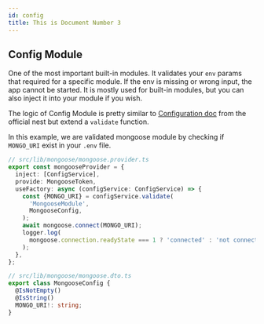 ```yaml
---
id: config
title: This is Document Number 3
---
```


## Config Module

One of the most important built-in modules. It validates your `env` params that required for a specific module. If the env is missing or wrong input, the app cannot be started. It is mostly used for built-in modules, but you can also inject it into your module if you wish.

The logic of Config Module is pretty similar to [Configuration doc](https://docs.nestjs.com/techniques/configuration) from the official nest but extend a `validate` function.

In this example, we are validated mongoose module by checking if `MONGO_URI` exist in your `.env` file.

```typescript
// src/lib/mongoose/mongoose.provider.ts
export const mongooseProvider = {
  inject: [ConfigService],
  provide: MongooseToken,
  useFactory: async (configService: ConfigService) => {
    const {MONGO_URI} = configService.validate(
      'MongooseModule',
      MongooseConfig,
    );
    await mongoose.connect(MONGO_URI);
    logger.log(
      mongoose.connection.readyState === 1 ? 'connected' : 'not connected',
    );
  },
};

// src/lib/mongoose/mongoose.dto.ts
export class MongooseConfig {
  @IsNotEmpty()
  @IsString()
  MONGO_URI!: string;
}
```
